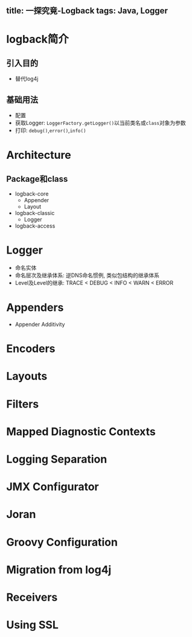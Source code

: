 title: 一探究竟-Logback
tags: Java, Logger
---

# logback简介
## 引入目的
- 替代log4j  

## 基础用法
- 配置
- 获取Logger: `LoggerFactory.getLogger()`以当前类名或`class`对象为参数
- 打印: `debug()`,`error()`,`info()`

# Architecture
## Package和class
- logback-core
  - Appender
  - Layout
- logback-classic
  - Logger
- logback-access

# Logger
- 命名实体
- 命名层次及继承体系: 逆DNS命名惯例, 类似包结构的继承体系
- Level及Level的继承: TRACE < DEBUG < INFO <  WARN < ERROR

# Appenders
- Appender Additivity
# Encoders

# Layouts

# Filters

# Mapped Diagnostic Contexts

# Logging Separation

#  JMX Configurator

#  Joran

#  Groovy Configuration

#  Migration from log4j

#  Receivers

#  Using SSL

